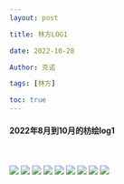 ```yaml
---
layout: post

title: 林方LOG1 

date: 2022-10-28

Author: 克诺

tags: [林方]

toc: true
---
```


#### 2022年8月到10月的枋绘log1
<br><br>
![](https://s3.bmp.ovh/imgs/2023/03/30/2bbc22d9b2d401c8.png)
![](https://s3.bmp.ovh/imgs/2023/03/30/4efeeaa85e9abd63.png)
![](https://s3.bmp.ovh/imgs/2023/03/30/9507c83d2c8a3fa6.png)
![](https://s3.bmp.ovh/imgs/2023/03/30/19c60c11c7ea53bd.png)
![](https://s3.bmp.ovh/imgs/2023/03/30/25e56fd2f552c6cc.png)
![](https://s3.bmp.ovh/imgs/2023/03/30/920f150f8340eec0.png)
![](https://s3.bmp.ovh/imgs/2023/03/30/10f8e7719fee8819.png)
![](https://s3.bmp.ovh/imgs/2023/03/30/b68f5b922f87a927.png)
![](https://s3.bmp.ovh/imgs/2023/03/30/812456d8e012f736.png)
